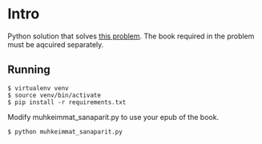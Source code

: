 # Intro

Python solution that solves [this problem](https://wunder.dog/muhkeimmat-sanaparit-1). The book required in the problem must be aqcuired separately.

## Running

```
$ virtualenv venv
$ source venv/bin/activate
$ pip install -r requirements.txt
```

Modify muhkeimmat_sanaparit.py to use your epub of the book.

```
$ python muhkeimmat_sanaparit.py
```

